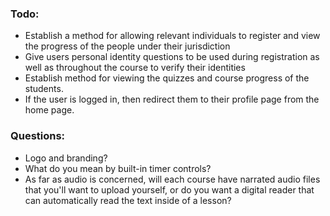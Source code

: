 ### Todo:
- Establish a method for allowing relevant individuals to register
and view the progress of the people under their jurisdiction
- Give users personal identity questions to be used during registration
as well as throughout the course to verify their identities
- Establish method for viewing the quizzes and course progress
of the students.
- If the user is logged in, then redirect them to their profile page from the home page.

### Questions:
- Logo and branding?
- What do you mean by built-in timer controls?
- As far as audio is concerned, will each course have narrated audio files
that you'll want to upload yourself, or do you want a digital reader
that can automatically read the text inside of a lesson?
